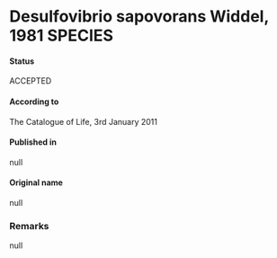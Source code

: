 # Desulfovibrio sapovorans Widdel, 1981 SPECIES

#### Status
ACCEPTED

#### According to
The Catalogue of Life, 3rd January 2011

#### Published in
null

#### Original name
null

### Remarks
null
